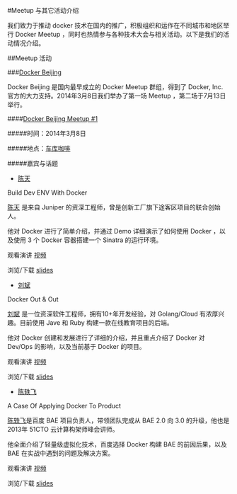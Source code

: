 #Meetup 与其它活动介绍

我们致力于推动 docker 技术在国内的推广，积极组织和运作在不同城市和地区举行 Docker Meetup ，同时也热情参与各种技术大会与相关活动。以下是我们的活动情况介绍。

##Meetup 活动

###[Docker Beijing](http://www.meetup.com/Docker-Beijing/) 

Docker Beijing 是国内最早成立的 Docker Meetup 群组，得到了 Docker, Inc. 官方的大力支持。2014年3月8日我们举办了第一场 Meetup ，第二场于7月13日举行。

####[Docker Beijing Meetup #1](http://www.meetup.com/Docker-Beijing/events/166378902/)

#####时间：2014年3月8日

#####地点：[车库咖啡](http://maps.google.com/maps?f=q&hl=en&q=48%E5%8F%B7%E9%91%AB%E9%BC%8E%E5%AE%BE%E9%A6%862%E6%A5%BC+%E6%B5%B7%E6%B7%80%E8%A5%BF%E5%A4%A7%E8%A1%97%2C+Haidian%2C+Beijing%2C+cn)

#####嘉宾与话题

- [陈天](http://weibo.com/tchen82)

Build Dev ENV With Docker

[陈天](http://weibo.com/tchen82) 是来自 Juniper 的资深工程师，曾是创新工厂旗下途客区项目的联合创始人。

他对 Docker 进行了简单介绍，并通过 Demo 详细演示了如何使用 Docker ，以及使用 3 个 Docker 容器搭建一个 Sinatra 的运行环境。

观看演讲 [视频](http://player.youku.com/player.php/sid/XNjgzNjIzODg0/v.swf)

浏览/下载 [slides](http://tchen.me/slides/build-dev-env-with-docker.html)

- [刘斌](http://weibo.com/pmproad) 

Docker Out & Out

[刘斌](http://weibo.com/pmproad) 是一位资深软件工程师，拥有10+年开发经验，对 Golang/Cloud 有浓厚兴趣。目前使用 Jave 和 Ruby 构建一款在线教育项目的后端。

他对 Docker 创建和发展进行了详细的介绍，并且重点介绍了 Docker 对 Dev/Ops 的影响，以及当前基于 Docker 的项目。

观看演讲 [视频]()

浏览/下载 [slides]()

- [陈轶飞](http://weibo.com/bjchenyf)

A Case Of Applying Docker To Product

[陈轶飞](http://weibo.com/bjchenyf)是百度 BAE 项目负责人，带领团队完成从 BAE 2.0 向 3.0 的升级，他也是2013年 51CTO 云计算构架师峰会讲师。

他全面介绍了轻量级虚拟化技术，百度选择 Docker 构建 BAE 的前因后果，以及 BAE 在实战中遇到的问题及解决方案。

观看演讲 [视频]()

浏览/下载 [slides]()

